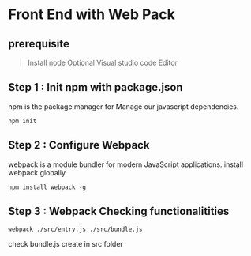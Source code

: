 # Front End with Web Pack
## prerequisite
>Install node 
>Optional Visual studio code Editor

## Step 1 : Init npm with package.json 
npm is the package manager for Manage our javascript dependencies.
```
npm init 
```

## Step 2 : Configure Webpack
webpack is a module bundler for modern JavaScript applications. 
install webpack globally
```
npm install webpack -g
```

## Step 3 : Webpack Checking functionalitities

```
webpack ./src/entry.js ./src/bundle.js
```

check bundle.js create in src folder